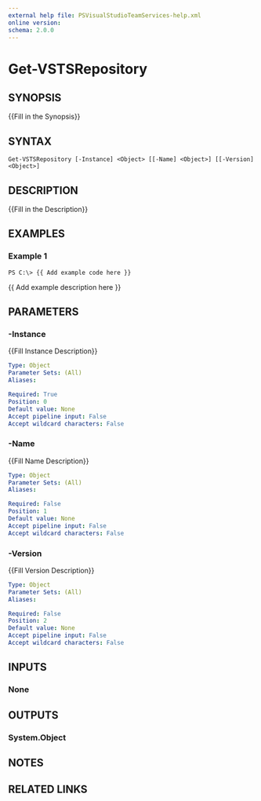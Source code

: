 ```yaml
---
external help file: PSVisualStudioTeamServices-help.xml
online version: 
schema: 2.0.0
---
```


# Get-VSTSRepository

## SYNOPSIS
{{Fill in the Synopsis}}

## SYNTAX

```
Get-VSTSRepository [-Instance] <Object> [[-Name] <Object>] [[-Version] <Object>]
```

## DESCRIPTION
{{Fill in the Description}}

## EXAMPLES

### Example 1
```
PS C:\> {{ Add example code here }}
```

{{ Add example description here }}

## PARAMETERS

### -Instance
{{Fill Instance Description}}

```yaml
Type: Object
Parameter Sets: (All)
Aliases: 

Required: True
Position: 0
Default value: None
Accept pipeline input: False
Accept wildcard characters: False
```

### -Name
{{Fill Name Description}}

```yaml
Type: Object
Parameter Sets: (All)
Aliases: 

Required: False
Position: 1
Default value: None
Accept pipeline input: False
Accept wildcard characters: False
```

### -Version
{{Fill Version Description}}

```yaml
Type: Object
Parameter Sets: (All)
Aliases: 

Required: False
Position: 2
Default value: None
Accept pipeline input: False
Accept wildcard characters: False
```

## INPUTS

### None

## OUTPUTS

### System.Object

## NOTES

## RELATED LINKS

